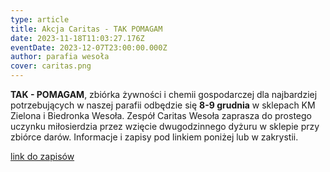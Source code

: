 ```yaml
---
type: article
title: Akcja Caritas - TAK POMAGAM
date: 2023-11-18T11:03:27.176Z
eventDate: 2023-12-07T23:00:00.000Z
author: parafia wesoła
cover: caritas.png
---
```

**TAK - POMAGAM**, zbiórka żywności i chemii gospodarczej dla najbardziej potrzebujących w naszej parafii odbędzie się **8-9 grudnia** w sklepach KM Zielona i Biedronka Wesoła.
Zespół Caritas Wesoła zaprasza do prostego uczynku miłosierdzia przez wzięcie dwugodzinnego dyżuru w sklepie przy zbiórce darów.
Informacje i zapisy pod linkiem poniżej lub w zakrystii.

[link do zapisów](https://docs.google.com/spreadsheets/d/1RSpQCfjW1IYQPEgxafVDc_ZMkK5856uv/edit?usp=sharing&ouid=115763822647869875000&rtpof=true&sd=true)